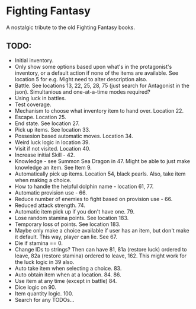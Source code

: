 ﻿# Fighting Fantasy

A nostalgic tribute to the old Fighting Fantasy books.

## TODO:

- Initial inventory.
- Only show some options based upon what's in the protagonist's inventory, or a default action if none of the items are available. See location 5 for e.g. Might need to alter description also.
- Battle. See locations 13, 22, 25, 28, 75 (just search for Antagonist in the json). Simultanious and one-at-a-time modes required?
- Using luck in battles.
- Test coverage.
- Mechanism to choose what inventory item to hand over. Location 22.
- Escape. Location 25.
- End state. See location 27.
- Pick up items. See location 33.
- Possesion based automatic moves. Location 34.
- Weird luck logic in location 39.
- Visit if not visited. Location 40.
- Increase initial Skill - 42.
- Knowledge - see Summon Sea Dragon in 47. Might be able to just make knowledge an item. See Item 9.
- Automatically pick up items. Location 54, black pearls. Also, take item when making a choice.
- How to handle the helpful dolphin name - location 61, 77.
- Automatic provision use - 66.
- Reduce number of enemies to fight based on provision use - 66.
- Reduced attack strength. 74.
- Automatic item pick up if you don't have one. 79.
- Lose random stamina points. See location 183.
- Temporary loss of points. See location 183.
- Maybe only make a choice available if user has an item, but don't make it default. This way, player can lie. See 67.
- Die if stamina == 0.
- Change IDs to strings? Then can have 81, 81a (restore luck) ordered to leave, 82a (restore stamina) ordered to leave, 162. This might work for the luck logic in 39 also.
- Auto take item when selecting a choice. 83.
- Auto obtain item when at a location. 84. 86.
- Use item at any time (except in battle) 84.
- Dice logic on 90.
- Item quantity logic. 100.
- Search for any TODOs...